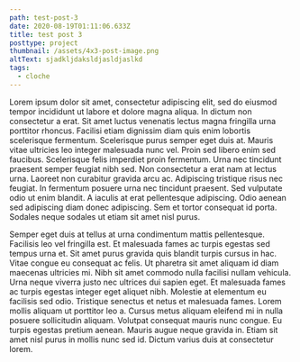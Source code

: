 ```yaml
---
path: test-post-3
date: 2020-08-19T01:11:06.633Z
title: test post 3
posttype: project
thumbnail: /assets/4x3-post-image.png
altText: sjadkljdaksldjasldjaslkd
tags:
  - cloche
---
```

Lorem ipsum dolor sit amet, consectetur adipiscing elit, sed do eiusmod tempor incididunt ut labore et dolore magna aliqua. In dictum non consectetur a erat. Sit amet luctus venenatis lectus magna fringilla urna porttitor rhoncus. Facilisi etiam dignissim diam quis enim lobortis scelerisque fermentum. Scelerisque purus semper eget duis at. Mauris vitae ultricies leo integer malesuada nunc vel. Proin sed libero enim sed faucibus. Scelerisque felis imperdiet proin fermentum. Urna nec tincidunt praesent semper feugiat nibh sed. Non consectetur a erat nam at lectus urna. Laoreet non curabitur gravida arcu ac. Adipiscing tristique risus nec feugiat. In fermentum posuere urna nec tincidunt praesent. Sed vulputate odio ut enim blandit. A iaculis at erat pellentesque adipiscing. Odio aenean sed adipiscing diam donec adipiscing. Sem et tortor consequat id porta. Sodales neque sodales ut etiam sit amet nisl purus.

Semper eget duis at tellus at urna condimentum mattis pellentesque. Facilisis leo vel fringilla est. Et malesuada fames ac turpis egestas sed tempus urna et. Sit amet purus gravida quis blandit turpis cursus in hac. Vitae congue eu consequat ac felis. Ut pharetra sit amet aliquam id diam maecenas ultricies mi. Nibh sit amet commodo nulla facilisi nullam vehicula. Urna neque viverra justo nec ultrices dui sapien eget. Et malesuada fames ac turpis egestas integer eget aliquet nibh. Molestie at elementum eu facilisis sed odio. Tristique senectus et netus et malesuada fames. Lorem mollis aliquam ut porttitor leo a. Cursus metus aliquam eleifend mi in nulla posuere sollicitudin aliquam. Volutpat consequat mauris nunc congue. Eu turpis egestas pretium aenean. Mauris augue neque gravida in. Etiam sit amet nisl purus in mollis nunc sed id. Dictum varius duis at consectetur lorem.